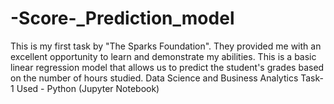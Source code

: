 # -Score-_Prediction_model
This is my first task by "The Sparks Foundation". They provided me with an excellent opportunity to learn and demonstrate my abilities. This is a basic linear regression model that allows us to predict the student's grades based on the number of hours studied.
Data Science and Business Analytics Task-1 Used - Python (Jupyter Notebook)
